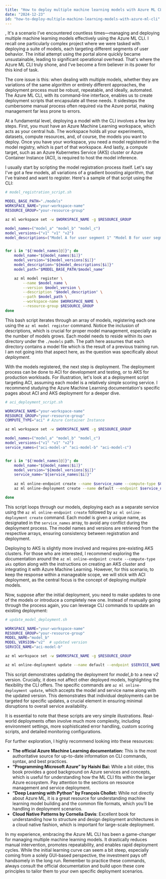 ```yaml
---
title: "How to deploy multiple machine learning models with Azure ML CLI?"
date: "2024-12-23"
id: "how-to-deploy-multiple-machine-learning-models-with-azure-ml-cli"
---
```


,  It's a scenario I’ve encountered countless times—managing and deploying multiple machine learning models effectively using the Azure ML CLI. I recall one particularly complex project where we were tasked with deploying a suite of models, each targeting different segments of user behavior. The initial attempt using the portal alone quickly became unsustainable, leading to significant operational overhead. That's where the Azure ML CLI truly shone, and I've become a firm believer in its power for this kind of task.

The core issue is this: when dealing with multiple models, whether they are variations of the same algorithm or entirely different approaches, the deployment process must be robust, repeatable, and ideally, automated. The Azure ML CLI, with its command-line interface, enables us to create deployment scripts that encapsulate all these needs. It sidesteps the cumbersome manual process often required via the Azure portal, making management far less prone to errors.

At a fundamental level, deploying a model with the CLI involves a few key steps. First, you must have an Azure Machine Learning workspace, which acts as your central hub. The workspace holds all your experiments, datasets, compute resources, and, of course, the models you want to deploy. Once you have your workspace, you need a model registered in the model registry, which is part of that workspace. And lastly, a compute target, such as an Azure Kubernetes Service (AKS) cluster or Azure Container Instance (ACI), is required to host the model inference.

I usually start by scripting the model registration process itself. Let's say I've got a few models, all variations of a gradient boosting algorithm, that I've trained and want to register. Here's a sample of that script using the CLI:

```bash
# model_registration_script.sh

MODEL_BASE_PATH="./models"
WORKSPACE_NAME="your-workspace-name"
RESOURCE_GROUP="your-resource-group"

az ml workspace set -w $WORKSPACE_NAME -g $RESOURCE_GROUP

model_names=("model_a" "model_b" "model_c")
model_versions=("v1" "v1" "v2")
model_descriptions=("Model A for user segment 1" "Model B for user segment 2" "Model C for user segment 3")


for i in "${!model_names[@]}"; do
    model_name="${model_names[$i]}"
    model_version="${model_versions[$i]}"
    model_description="${model_descriptions[$i]}"
    model_path="$MODEL_BASE_PATH/$model_name"

    az ml model register \
        --name $model_name \
        --version $model_version \
        --description "$model_description" \
        --path $model_path \
        --workspace-name $WORKSPACE_NAME \
        --resource-group $RESOURCE_GROUP
done
```

This bash script iterates through an array of models, registering each one using the `az ml model register` command. Notice the inclusion of descriptions, which is crucial for proper model management, especially as the number of models grows. Each model needs to reside within its own directory under the `./models` path. The path here assumes that each directory contains a model file which is the result of a previous training run. I am not going into that aspect here, as the question was specifically about *deployment*.

With the models registered, the next step is deployment. The deployment process can be done to ACI for development and testing, or to AKS for production workloads. For illustration, let's look at a deployment script targeting ACI, assuming each model is a relatively simple scoring service. I recommend studying the Azure Machine Learning documentation's specific pages about ACI and AKS deployment for a deeper dive.

```bash
# aci_deployment_script.sh

WORKSPACE_NAME="your-workspace-name"
RESOURCE_GROUP="your-resource-group"
COMPUTE_TYPE="aci" # Azure Container Instance

az ml workspace set -w $WORKSPACE_NAME -g $RESOURCE_GROUP

model_names=("model_a" "model_b" "model_c")
model_versions=("v1" "v1" "v2")
service_names=("aci-model-a" "aci-model-b" "aci-model-c")


for i in "${!model_names[@]}"; do
    model_name="${model_names[$i]}"
    model_version="${model_versions[$i]}"
    service_name="${service_names[$i]}"
    
    az ml online-endpoint create --name $service_name --compute-type $COMPUTE_TYPE --workspace-name $WORKSPACE_NAME --resource-group $RESOURCE_GROUP
    az ml online-deployment create --name default --endpoint $service_name --model $model_name:$model_version --workspace-name $WORKSPACE_NAME --resource-group $RESOURCE_GROUP

done
```

This script loops through our models, deploying each as a separate service using the `az ml online-endpoint create` followed by `az ml online-deployment create` command. Each model is given a unique name, as designated in the `service_names` array, to avoid any conflict during the deployment process. The model names and versions are retrieved from the respective arrays, ensuring consistency between registration and deployment.

Deploying to AKS is slightly more involved and requires pre-existing AKS clusters. For those who are interested, I recommend exploring the documentation around the `az ml online-endpoint create --compute-type aks` option along with the instructions on creating an AKS cluster and integrating it with Azure Machine Learning. However, for this scenario, to keep the response within a manageable scope, we will stick with ACI deployment, as the central focus is the concept of deploying *multiple* models.

Now, suppose after the initial deployment, you need to make updates to one of the models or introduce a completely new one. Instead of manually going through the process again, you can leverage CLI commands to update an existing deployment:

```bash
# update_model_deployment.sh

WORKSPACE_NAME="your-workspace-name"
RESOURCE_GROUP="your-resource-group"
MODEL_NAME="model_b"
MODEL_VERSION="v2"  # updated version
SERVICE_NAME="aci-model-b"

az ml workspace set -w $WORKSPACE_NAME -g $RESOURCE_GROUP

az ml online-deployment update --name default --endpoint $SERVICE_NAME --model $MODEL_NAME:$MODEL_VERSION --workspace-name $WORKSPACE_NAME --resource-group $RESOURCE_GROUP
```

This script demonstrates updating the deployment for *model_b* to a new *v2* version. Crucially, it does not affect other deployed models, highlighting the flexibility the CLI offers. The specific commands are `az ml online-deployment update`, which accepts the model and service name along with the updated version. This demonstrates that individual deployments can be targeted for specific updates, a crucial element in ensuring minimal disruptions to overall service availability.

It is essential to note that these scripts are very simple illustrations. Real-world deployments often involve much more complexity, including environment settings, more sophisticated error handling, custom scoring scripts, and detailed monitoring configurations.

For further exploration, I highly recommend looking into these resources:

*   **The official Azure Machine Learning documentation:** This is the most authoritative source for up-to-date information on CLI commands, syntax, and best practices.
*   **“Programming Microsoft Azure” by Haishi Bai:** While a bit older, this book provides a good background on Azure services and concepts, which is useful for understanding how the ML CLI fits within the larger Azure ecosystem. Pay attention to the sections on resource management and service deployment.
*   **“Deep Learning with Python” by François Chollet:** While not directly about Azure ML, it is a great resource for understanding machine learning model building and the common file formats, which you’ll be handling in deployment scenarios.
*  **Cloud Native Patterns by Cornelia Davis**: Excellent book for understanding how to structure and design deployment architectures in a cloud native fashion, which is important for large-scale deployment.

In my experience, embracing the Azure ML CLI has been a game-changer for managing multiple machine learning models. It drastically reduces manual intervention, promotes repeatability, and enables rapid deployment cycles. While the initial learning curve can seem a bit steep, especially coming from a solely GUI-based perspective, the investment pays off handsomely in the long run. Remember to practice these commands, always consult the official documentation and build upon these core principles to tailor them to your own specific deployment scenarios.
